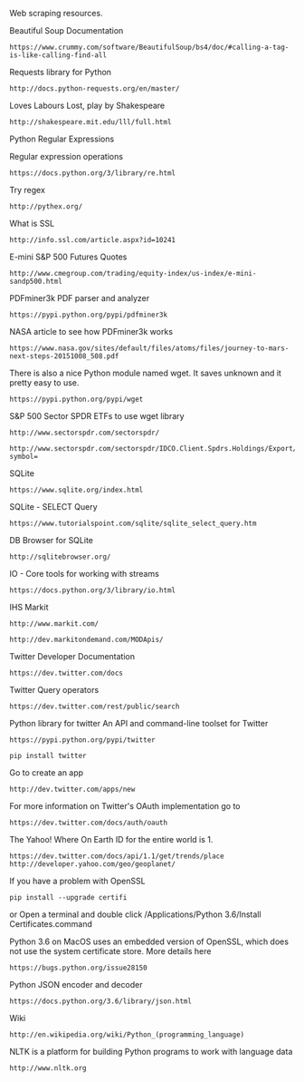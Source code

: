 Web scraping resources.


Beautiful Soup Documentation
```
https://www.crummy.com/software/BeautifulSoup/bs4/doc/#calling-a-tag-is-like-calling-find-all
```

Requests library for Python
```
http://docs.python-requests.org/en/master/
```

Loves Labours Lost, play by Shakespeare
```
http://shakespeare.mit.edu/lll/full.html
```

Python Regular Expressions

Regular expression operations
```
https://docs.python.org/3/library/re.html
```

Try regex
```
http://pythex.org/
```

What is SSL
```
http://info.ssl.com/article.aspx?id=10241
```

E-mini S&P 500 Futures Quotes
```
http://www.cmegroup.com/trading/equity-index/us-index/e-mini-sandp500.html
```

PDFminer3k PDF parser and analyzer
```
https://pypi.python.org/pypi/pdfminer3k
```

NASA article to see how PDFminer3k works
```
https://www.nasa.gov/sites/default/files/atoms/files/journey-to-mars-next-steps-20151008_508.pdf
```

There is also a nice Python module named wget. It saves unknown and it pretty easy to use.
```
https://pypi.python.org/pypi/wget
```

S&P 500 Sector SPDR ETFs to use wget library 
```
http://www.sectorspdr.com/sectorspdr/
```

```
http://www.sectorspdr.com/sectorspdr/IDCO.Client.Spdrs.Holdings/Export/ExportCsv?symbol=
```

SQLite
```
https://www.sqlite.org/index.html
```

SQLite - SELECT Query
```
https://www.tutorialspoint.com/sqlite/sqlite_select_query.htm
```

DB Browser for SQLite
```
http://sqlitebrowser.org/
```


IO - Core tools for working with streams
```
https://docs.python.org/3/library/io.html
```

IHS Markit
```
http://www.markit.com/
```

```
http://dev.markitondemand.com/MODApis/
```

Twitter Developer Documentation
```
https://dev.twitter.com/docs
```

Twitter Query operators
```
https://dev.twitter.com/rest/public/search
```

Python library for twitter An API and command-line toolset for Twitter 
```
https://pypi.python.org/pypi/twitter
```
```
pip install twitter
```


Go to create an app 
```
http://dev.twitter.com/apps/new 
```

For more information on Twitter's OAuth implementation go to 
```
https://dev.twitter.com/docs/auth/oauth
```


The Yahoo! Where On Earth ID for the entire world is 1.
```
https://dev.twitter.com/docs/api/1.1/get/trends/place 
http://developer.yahoo.com/geo/geoplanet/
```

If you have a problem with OpenSSL
```
pip install --upgrade certifi
```

or 
Open a terminal and double click
/Applications/Python 3.6/Install Certificates.command

Python 3.6 on MacOS uses an embedded version of OpenSSL, which does not use the system certificate store. 
More details here
```
https://bugs.python.org/issue28150
```

Python JSON encoder and decoder
```
https://docs.python.org/3.6/library/json.html
```

Wiki
```
http://en.wikipedia.org/wiki/Python_(programming_language)
```

NLTK is a platform for building Python programs to work with language data
```
http://www.nltk.org
```



